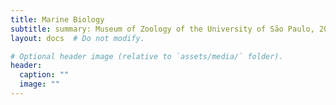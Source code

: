 ```yaml
---
title: Marine Biology
subtitle: summary: Museum of Zoology of the University of São Paulo, 2020
layout: docs  # Do not modify.

# Optional header image (relative to `assets/media/` folder).
header:
  caption: ""
  image: ""
---
```

